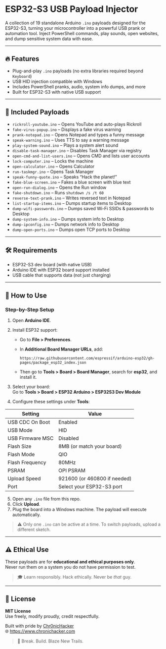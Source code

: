 # ESP32-S3 USB Payload Injector

A collection of 19 standalone Arduino `.ino` payloads designed for the ESP32-S3, turning your microcontroller into a powerful USB prank or automation tool. Inject PowerShell commands, play sounds, open websites, and dump sensitive system data with ease.

---

## 🔥 Features

- Plug-and-play `.ino` payloads (no extra libraries required beyond `Keyboard`)
- USB HID injection compatible with Windows
- Includes PowerShell pranks, audio, system info dumps, and more
- Built for ESP32-S3 with native USB support

---

## 📁 Included Payloads

- `rickroll-youtube.ino` – Opens YouTube and auto-plays Rickroll
- `fake-virus-popup.ino` – Displays a fake virus warning
- `prank-notepad.ino` – Opens Notepad and types a funny message
- `speak-warning.ino` – Uses TTS to say a warning message
- `play-system-sound.ino` – Plays a system alert sound
- `disable-task-manager.ino` – Disables Task Manager via registry
- `open-cmd-and-list-users.ino` – Opens CMD and lists user accounts
- `lock-computer.ino` – Locks the machine
- `open-calculator.ino` – Opens Calculator
- `run-taskmgr.ino` – Opens Task Manager
- `speak-funny-quote.ino` – Speaks “Hack the planet!”
- `fake-blue-screen.ino` – Fakes a blue screen with blue text
- `open-run-dialog.ino` – Opens the Run window
- `fake-shutdown.ino` – Runs `shutdown /s /t 60`
- `reverse-text-prank.ino` – Writes reversed text in Notepad
- `list-startup-items.ino` – Dumps startup items to Desktop
- `dump-wifi-passwords.ino` – Dumps saved Wi-Fi SSIDs & passwords to Desktop
- `dump-system-info.ino` – Dumps system info to Desktop
- `dump-ipconfig.ino` – Dumps network info to Desktop
- `dump-open-ports.ino` – Dumps open TCP ports to Desktop

---

## 🛠 Requirements

- ESP32-S3 dev board (with native USB)
- Arduino IDE with ESP32 board support installed
- USB cable that supports data (not just charging)

---

## 🚀 How to Use

### Step-by-Step Setup

1. Open **Arduino IDE**.
2. Install ESP32 support:
   - Go to **File > Preferences**.
   - In **Additional Board Manager URLs**, add:

     ```
     https://raw.githubusercontent.com/espressif/arduino-esp32/gh-pages/package_esp32_index.json
     ```

   - Then go to **Tools > Board > Board Manager**, search for **esp32**, and install it.

3. Select your board:  
   Go to **Tools > Board > ESP32 Arduino > ESP32S3 Dev Module**

4. Configure these settings under **Tools**:

| Setting               | Value                        |
|-----------------------|------------------------------|
| USB CDC On Boot       | Enabled                      |
| USB Mode              | HID                          |
| USB Firmware MSC      | Disabled                     |
| Flash Size            | 8MB (or match your board)    |
| Flash Mode            | QIO                          |
| Flash Frequency       | 80MHz                        |
| PSRAM                 | OPI PSRAM                    |
| Upload Speed          | 921600 (or 460800 if needed) |
| Port                  | Select your ESP32-S3 port    |

5. Open any `.ino` file from this repo.
6. Click **Upload**.
7. Plug the board into a Windows machine. The payload will execute automatically.

> ⚠️ Only one `.ino` can be active at a time. To switch payloads, upload a different sketch.

---

## ⚠️ Ethical Use

These payloads are for **educational and ethical purposes only**.  
Never run them on a system you do not have permission to test.

> 🎓 Learn responsibly. Hack ethically. Never be *that* guy.

---

## 📜 License

**MIT License**  
Use freely, modify proudly, credit respectfully.

Built with pride by [Chr0nicHacker](https://github.com/Chr0nicHacker)  
🌐 https://www.chronichacker.com

> 💬 Break. Build. Blaze New Trails.
